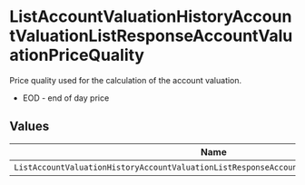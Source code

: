 # ListAccountValuationHistoryAccountValuationListResponseAccountValuationPriceQuality

Price quality used for the calculation of the account valuation.
* EOD - end of day price


## Values

| Name                                                                                     | Value                                                                                    |
| ---------------------------------------------------------------------------------------- | ---------------------------------------------------------------------------------------- |
| `ListAccountValuationHistoryAccountValuationListResponseAccountValuationPriceQualityEod` | EOD                                                                                      |
